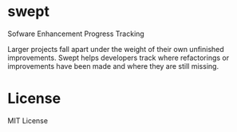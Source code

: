 # swept
Sofware Enhancement Progress Tracking

Larger projects fall apart under the weight of their own unfinished improvements. Swept helps developers track where refactorings or improvements have been made and where they are still missing.

# License

MIT License

